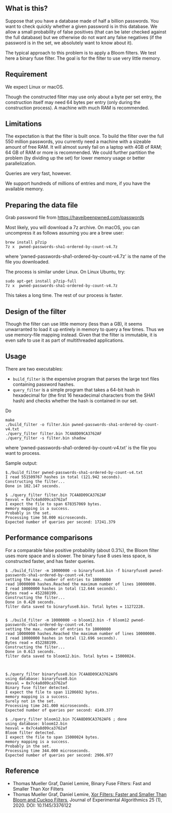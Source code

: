 
## What is this?

Suppose that you have a database made of half a billion passwords. You want to check quickly whether a given password is in this database. We allow a small probability of false positives (that can be later checked against the full database) but we otherwise do not want any false negatives (if the password is in the set, we absolutely want to know about it).

The typical approach to this problem is to apply a Bloom filters. We test here a binary fuse filter. The goal is for the filter to use very little memory.


## Requirement


We expect Linux or macOS.

Though the constructed filter may use only about a byte per set entry, the construction itself may need 64 bytes per entry (only during the construction process). A machine with much RAM is recommended.

## Limitations

The expectation is that the filter is built once. To build the filter over the full 550 million passwords, you currently need a machine with a sizeable amount of free RAM. It will almost surely fail on a laptop with 4GB  of RAM; 64 GB of RAM or more is recommended. We could further partition the problem (by dividing up the set) for lower memory usage or better parallelization.

Queries are very fast, however.

We support hundreds of millions of entries and more, if you have the available memory.


## Preparing the data file

Grab password file from
https://haveibeenpwned.com/passwords

Most likely, you will download a 7z archive. On macOS, you can
uncompress it as follows assuming you are a brew user:

```
brew install p7zip
7z x  pwned-passwords-sha1-ordered-by-count-v4.7z
```

where 'pwned-passwords-sha1-ordered-by-count-v4.7z' is the name of the file you downloaded.

The process is similar under Linux. On Linux Ubuntu, try:

```
sudo apt-get install p7zip-full
7z x  pwned-passwords-sha1-ordered-by-count-v4.7z
```

This takes a long time. The rest of our process is faster.


## Design of the filter

Though the filter can use little memory (less than a GB), it seems unwarranted to load it up entirely in memory to query a few times. Thus we use memory-file mapping instead.  Given that the filter is immutable, it is even safe to use it as part of multithreaded applications.


## Usage


There are two executables:

- `build_filter` is the expensive program that parses the large text files containing password hashes.
- `query_filter` is a simple program that takes a 64-bit hash in hexadecimal for (the first 16 hexadecimal characters from the SHA1 hash) and checks whether the hash is contained in our set.

Do 

```
make
./build_filter -o filter.bin pwned-passwords-sha1-ordered-by-count-v4.txt
./query_filter filter.bin 7C4A8D09CA3762AF
./query_filter -s filter.bin shadow
````

where 'pwned-passwords-sha1-ordered-by-count-v4.txt' is the file you want to process.

Sample output:

```
$./build_filter pwned-passwords-sha1-ordered-by-count-v4.txt
I read 551509767 hashes in total (121.942 seconds).
Constructing the filter...
Done in 102.147 seconds.

$ ./query_filter filter.bin 7C4A8D09CA3762AF
hexval = 0x7c4a8d09ca3762af
I expect the file to span 678357069 bytes.
memory mapping is a success.
Probably in the set.
Processing time 58.000 microseconds.
Expected number of queries per second: 17241.379
```


## Performance comparisons

For a comparable false positive probability (about 0.3%), the Bloom filter uses more space
and is slower. The binary fuse 8 uses less space, is constructed faster, and has faster queries.


```
$ ./build_filter -m 10000000 -o binaryfuse8.bin -f binaryfuse8 pwned-passwords-sha1-ordered-by-count-v4.txt
setting the max. number of entries to 10000000
read 10000000 hashes.Reached the maximum number of lines 10000000.
I read 10000000 hashes in total (12.644 seconds).
Bytes read = 452288199.
Constructing the filter...
Done in 0.420 seconds.
filter data saved to binaryfuse8.bin. Total bytes = 11272228.


$ ./build_filter -m 10000000 -o bloom12.bin -f bloom12 pwned-passwords-sha1-ordered-by-count-v4.txt
setting the max. number of entries to 10000000
read 10000000 hashes.Reached the maximum number of lines 10000000.
I read 10000000 hashes in total (12.696 seconds).
Bytes read = 452288199.
Constructing the filter...
Done in 0.613 seconds.
filter data saved to bloom12.bin. Total bytes = 15000024.



$./query_filter binaryfuse8.bin 7C4A8D09CA3762AF6
using database: binaryfuse8.bin
hexval = 0x7c4a8d09ca3762af
Binary fuse filter detected.
I expect the file to span 11206692 bytes.
memory mapping is a success.
Surely not in the set.
Processing time 241.000 microseconds.
Expected number of queries per second: 4149.377

$ ./query_filter bloom12.bin 7C4A8D09CA3762AF6 ; done
using database: bloom12.bin
hexval = 0x7c4a8d09ca3762af
Bloom filter detected.
I expect the file to span 15000024 bytes.
memory mapping is a success.
Probably in the set.
Processing time 344.000 microseconds.
Expected number of queries per second: 2906.977
```

## Reference

* Thomas Mueller Graf,  Daniel Lemire, Binary Fuse Filters: Fast and Smaller Than Xor Filters
* Thomas Mueller Graf,  Daniel Lemire, [Xor Filters: Faster and Smaller Than Bloom and Cuckoo Filters](https://arxiv.org/abs/1912.08258), Journal of Experimental Algorithmics 25 (1), 2020. DOI: 10.1145/3376122


